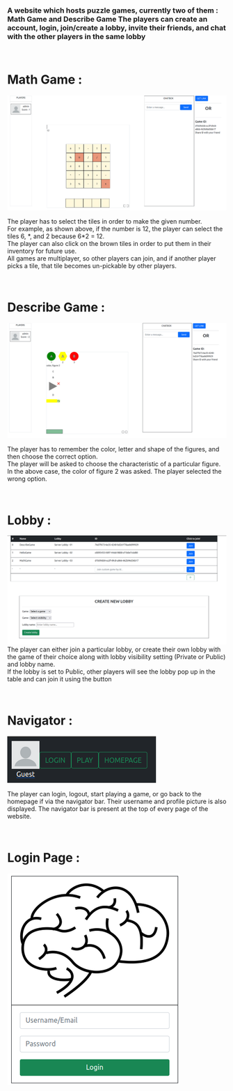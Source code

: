 <h3> A website which hosts puzzle games, currently two of them : Math Game and Describe Game
The players can create an account, login, join/create a lobby, invite their friends, and chat with the other players in the same lobby
</h3>
<br />
<h1>Math Game :</h1>

![Math Game](docs/math_game.png)

The player has to select the tiles in order to make the given number.<br/>
For example, as shown above, if the number is 12, the player can select the tiles 6, *, and 2 because 6\*2 = 12.<br/>
The player can also click on the brown tiles in order to put them in their inventory for future use.<br/>
All games are multiplayer, so other players can join, and if another player picks a tile, that tile becomes un-pickable by other players.

<br />

<h1>Describe Game :</h1>

![Describe Game](docs/describe_game.png)

The player has to remember the color, letter and shape of the figures, and then choose the correct option.<br/>
The player will be asked to choose the characteristic of a particular figure. In the above case, the color of figure 2 was asked. The player selected the wrong option.

<br />

<h1>Lobby :</h1>

![Lobby](docs/lobby.png)
The player can either join a particular lobby, or create their own lobby with the game of their choice along with lobby visibility setting (Private or Public) and lobby name.<br/>
If the lobby is set to Public, other players will see the lobby pop up in the table and can join it using the button

<br />

<h1>Navigator :</h1>

![Navigator](docs/navigator.png)

The player can login, logout, start playing a game, or go back to the homepage if via the navigator bar. Their username and profile picture is also displayed. The navigator bar is present at the top of every page of the website.

<br />

<h1>Login Page :</h1>

![Login Page](docs/login_page.png)


